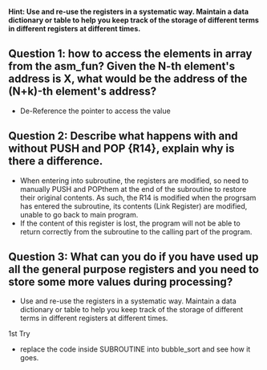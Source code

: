 
**Hint: Use and re-use the registers in a systematic way. Maintain a data dictionary or table to help you keep track of the storage of different terms in different registers at different times.**



## Question 1: how to access the elements in array from the asm_fun? Given the N-th element's address is X, what would be the address of the (N+k)-th element's address?
- De-Reference the pointer to access the value

## Question 2: Describe what happens with and without PUSH and POP {R14}, explain why is there a difference.
- When entering into subroutine, the registers are modified, so need to manually PUSH and POPthem at the end of the subroutine to restore their original contents. As such, the R14 is modified when the progrsam has entered the subroutine, its contents (Link Register) are modified, unable to go back to main program. 
- If the content of this register is lost, the program will not be able to return correctly from the subroutine to the calling part of the program.

## Question 3: What can you do if you have used up all the general purpose registers and you need to store some more values during processing?
- Use and re-use the registers in a systematic way. Maintain a data dictionary or table to help you keep track of the storage of different terms in different registers at different times.


1st Try
- replace the code inside SUBROUTINE into bubble_sort and see how it goes. 